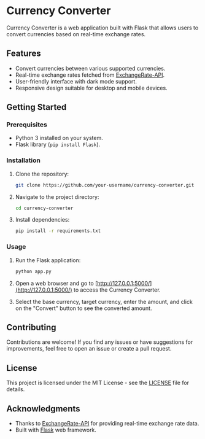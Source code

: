 # Currency Converter

Currency Converter is a web application built with Flask that allows users to convert currencies based on real-time exchange rates.

## Features

- Convert currencies between various supported currencies.
- Real-time exchange rates fetched from [ExchangeRate-API](https://www.exchangerate-api.com/).
- User-friendly interface with dark mode support.
- Responsive design suitable for desktop and mobile devices.

## Getting Started

### Prerequisites

- Python 3 installed on your system.
- Flask library (`pip install Flask`).

### Installation

1. Clone the repository:

    ```bash
    git clone https://github.com/your-username/currency-converter.git
    ```

2. Navigate to the project directory:

    ```bash
    cd currency-converter
    ```

3. Install dependencies:

    ```bash
    pip install -r requirements.txt
    ```

### Usage

1. Run the Flask application:

    ```bash
    python app.py
    ```

2. Open a web browser and go to [http://127.0.0.1:5000/](http://127.0.0.1:5000/) to access the Currency Converter.

3. Select the base currency, target currency, enter the amount, and click on the "Convert" button to see the converted amount.

## Contributing

Contributions are welcome! If you find any issues or have suggestions for improvements, feel free to open an issue or create a pull request.

## License

This project is licensed under the MIT License - see the [LICENSE](LICENSE) file for details.

## Acknowledgments

- Thanks to [ExchangeRate-API](https://www.exchangerate-api.com/) for providing real-time exchange rate data.
- Built with [Flask](https://flask.palletsprojects.com/) web framework.

